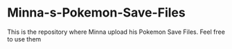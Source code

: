 # Minna-s-Pokemon-Save-Files

This is the repository where Minna upload his Pokemon Save Files. Feel free to use them
